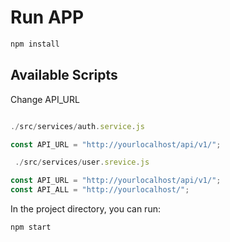# Run APP

```bash
npm install
```
## Available Scripts

Change API_URL  

```javascript

./src/services/auth.service.js

const API_URL = "http://yourlocalhost/api/v1/";

 ./src/services/user.srevice.js

const API_URL = "http://yourlocalhost/api/v1/";
const API_ALL = "http://yourlocalhost/";


```


In the project directory, you can run:

```bash
npm start
```


